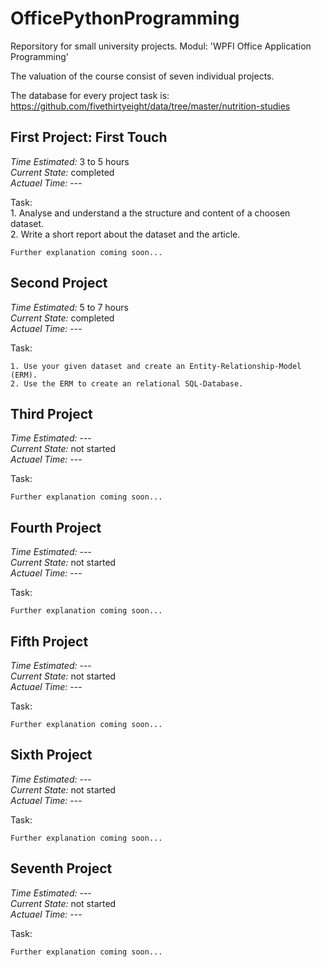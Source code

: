 # OfficePythonProgramming
Reporsitory for small university projects. Modul: 'WPFI Office Application Programming'

The valuation of the course consist of seven individual projects. 

The database for every project task is: https://github.com/fivethirtyeight/data/tree/master/nutrition-studies


## First Project: First Touch
*Time Estimated:*   3 to 5 hours    <br>
*Current State:*    completed       <br>
*Actuael Time:*     ---             <br>

Task: <br>
    1. Analyse and understand a the structure and content of a choosen dataset. <br>
    2. Write a short report about the dataset and the article.

    Further explanation coming soon...

## Second Project
*Time Estimated:*   5 to 7 hours    <br>
*Current State:*    completed       <br>
*Actuael Time:*     ---             <br>

Task: <br>

    1. Use your given dataset and create an Entity-Relationship-Model (ERM).
    2. Use the ERM to create an relational SQL-Database.

## Third Project
*Time Estimated:*   ---             <br>
*Current State:*    not started     <br>
*Actuael Time:*     ---             <br>

Task: <br>

    Further explanation coming soon...

## Fourth Project
*Time Estimated:*   ---             <br>
*Current State:*    not started     <br>
*Actuael Time:*     ---             <br>

Task: <br>

    Further explanation coming soon...

## Fifth Project
*Time Estimated:*   ---             <br>
*Current State:*    not started     <br>
*Actuael Time:*     ---             <br>

Task: <br>

    Further explanation coming soon...

## Sixth Project
*Time Estimated:*   ---             <br>
*Current State:*    not started     <br>
*Actuael Time:*     ---             <br>

Task: <br>

    Further explanation coming soon...

## Seventh Project
*Time Estimated:*   ---             <br>
*Current State:*    not started     <br>
*Actuael Time:*     ---             <br>

Task: <br>

    Further explanation coming soon...